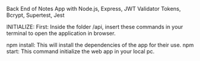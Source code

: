 Back End of Notes App with Node.js, Express, JWT Validator Tokens, Bcrypt, Supertest, Jest

INITIALIZE:
First: Inside the folder /api, insert these commands in your terminal to open the application in browser.

npm install: This will install the dependencies of the app for their use.
npm start: This command initialize the web app in your local pc.
